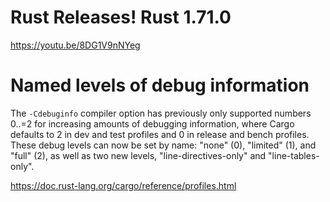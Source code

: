 # Rust Releases! Rust 1.71.0

https://youtu.be/8DG1V9nNYeg

# Named levels of debug information

The ```-Cdebuginfo``` compiler option has previously only supported numbers 0..=2 for increasing amounts of debugging information, where Cargo defaults to 2 in dev and test profiles and 0 in release and bench profiles. These debug levels can now be set by name: "none" (0), "limited" (1), and "full" (2), as well as two new levels, "line-directives-only" and "line-tables-only".

https://doc.rust-lang.org/cargo/reference/profiles.html